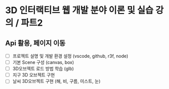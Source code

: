 # 3D 인터랙티브 웹 개발 분야 이론 및 실습 강의 / 파트2 
## Api 활용, 페이지 이동

- [ ] 프로젝트 설명 및 개발 환경 설정 (vscode, github, r3f, node)
- [ ] 기본 Scene 구성 (canvas, box)
- [ ] 3D오브젝트 로드 방법 학습 (glb)
- [ ] 지구 3D 오브젝트 구현
- [ ] 날씨 3D오브젝트 구현 (해, 비, 구름, 미스트, 눈)